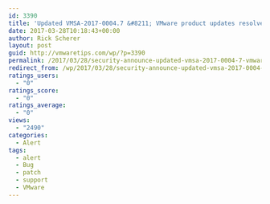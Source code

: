 ```yaml
---
id: 3390
title: 'Updated VMSA-2017-0004.7 &#8211; VMware product updates resolve remote code execution vulnerability via Apache Struts 2'
date: 2017-03-28T10:18:43+00:00
author: Rick Scherer
layout: post
guid: http://vmwaretips.com/wp/?p=3390
permalink: /2017/03/28/security-announce-updated-vmsa-2017-0004-7-vmware-product-updates-resolve-remote-code-execution-vulnerability-via-apache-struts-2/
redirect_from: /wp/2017/03/28/security-announce-updated-vmsa-2017-0004-7-vmware-product-updates-resolve-remote-code-execution-vulnerability-via-apache-struts-2/
ratings_users:
  - "0"
ratings_score:
  - "0"
ratings_average:
  - "0"
views:
  - "2490"
categories:
  - Alert
tags:
  - alert
  - Bug
  - patch
  - support
  - VMware
---
```

